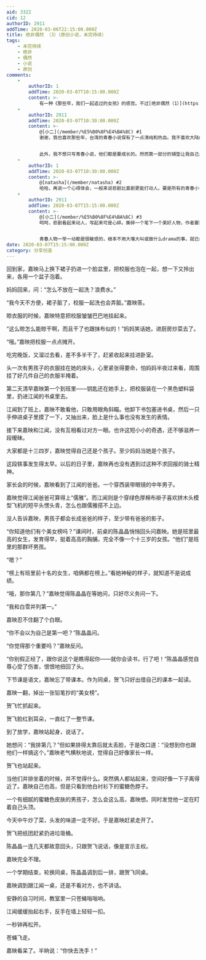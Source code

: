 ```yaml
---
aid: 3322
cid: 12
authorID: 2911
addTime: 2020-03-06T22:15:00.000Z
title: 绝非偶然 （3）（原创小说，未完待续）
tags:
    - 未完待续
    - 绝非
    - 偶然
    - 小说
    - 原创
comments:
    -
        authorID: 1
        addTime: 2020-03-07T10:15:00.000Z
        content: >-
            有一种《那些年，我们一起追过的女孩》的感觉。不过[绝非偶然（1）](https://2049bbs.xyz/t/3194)又做了更多铺垫，很期待接下来的故事走向。
    -
        authorID: 2911
        addTime: 2020-03-07T10:30:00.000Z
        content: >-
            @[小二](/member/%E5%B0%8F%E4%BA%8C) #1
            谢谢，我也喜欢那些年，台湾的青春小说保有了一点清纯和热血。我不喜欢大陆的青春小说，白瞎了好年华。


            此外，我不想只写青春小说，他们都是要成长的。然而第一部分的铺垫让我自己是觉得有点心痛的，美好的年轻人在长大之后，不可避免地面临社会观念的桎梏和束缚……
    -
        authorID: 1
        addTime: 2020-03-07T10:30:00.000Z
        content: >-
            @[natasha](/member/natasha) #2
            哈哈，再说一个心得体会，一般来说悲剧比喜剧更能打动人。要是所有的青春小说都有童话般的结局，那么青春也就不那么可贵了。长大之后的交往总是掺杂了太多的东西，而青春时代，一个不经意间的挥手可能就能让你念念不忘……
    -
        authorID: 2911
        addTime: 2020-03-07T15:15:00.000Z
        content: >-
            @[小二](/member/%E5%B0%8F%E4%BA%8C) #3
            呵呵，悲剧看起来动人，写起来可是心碎。撕碎一个笔下一个美好人物，作者要犯心绞痛的。


            青春人物一举一动都是很敏感的，根本不用大嚷大叫或做什么drama的事，就已经传达了微妙的情感。所以，大陆青春小说和电影中动不动就很夸张的情节，我表示不服。。。。。。
date: 2020-03-07T15:15:00.000Z
category: 分享创造
---
```


回到家，嘉映马上换下裙子扔进一个脸盆里，把校服也泡在一起，想一下又拎出来，各用一个盆子泡着。

妈妈回来，问：“怎么不放在一起洗？浪费水。”

“我今天不方便，裙子脏了，校服一起洗也会弄脏。”嘉映答。

晾衣服的时候，嘉映特意把校服皱皱巴巴地挂起来。

“这么晾怎么能晾干啊，而且干了也跟抹布似的！”妈妈笑话她，进厨房炒菜去了。

“哦。”嘉映把校服一点点摊开。

吃完晚饭，又溜过去看，差不多半干了，赶紧收起来挂进卧室。

头一次有男孩子的衣服挂在她的床头，心里紧张得要命，怕妈妈半夜过来看，周围挂了好几件自己的衣服半掩着。

第二天清早嘉映第一个到班里——钥匙还在她手上，把校服装在一个黑色塑料袋里，扔进江闻的书桌里去。

江闻到了班上，嘉映不敢看他，只敢用眼角斜瞄。他卸下书包塞进书桌，然后一只手伸进桌子里摸了一下，又抽出来，脸上是什么事也没有发生的表情。

接下来嘉映和江闻，没有互相看过对方一眼。也许这短小小的奇遇，还不够滋养一段暧昧。

大家都是十三四岁，嘉映觉得自己还是个孩子。至少妈妈当她是个孩子。

这段轶事发生得太早。以后的日子里，嘉映再也没有遇到过这种不求回报的骑士精神。

家长会的时候，嘉映看到了江闻的爸爸。一个穿西装带眼镜的中年男子。

嘉映觉得江闻爸爸可算得上“儒雅”。而江闻则是个穿绿色厚棉布褂子喜欢拼木头模型飞机的短平头愣头青，怎么也跟儒雅搭不上边。

没人告诉嘉映，男孩子都会长成爸爸的样子，至少带有爸爸的影子。

“你知道他们有个美女榜吗？”课间时，前桌的陈晶晶悄悄回头问嘉映。她是班里最高的女生，发育得早，挺着高高的胸脯，完全不像一个十三岁的女孩。“他们”是班里的那群坏男孩。

“嗯？”

“榜上有班里前十名的女生，咱俩都在榜上。”看她神秘的样子，就知道不是说成绩。

“哦，那你第几？”嘉映觉得陈晶晶在等她问，只好尽义务问一下。

“我和白雪并列第一。”

嘉映忍不住翻了个白眼。

“你不会以为自己是第一吧？”陈晶晶问。

“你觉得那个重要吗？”嘉映反问。

“你别假正经了，跟你说这个是瞧得起你——就你会读书，行了吧！”陈晶晶感觉自尊心受了伤害，恨恨地扭回了头。

下节课是语文，嘉映忘了带课本。作为同桌，贺飞只好出借自己的课本一起读。

嘉映一翻，掉出一张铅笔抄的“美女榜”。

贺飞忙抓起来。

贺飞脸红到耳朵，一直红了一整节课。

到了放学，嘉映站起身，说话了。

她想问：“我排第几？”但如果排得太靠后就太丢脸，于是改口道：“没想到你也跟他们一样搞这个。”嘉映老气横秋地说，觉得自己好像家长一样。

贺飞也站起来。

当他们并排坐着的时候，并不觉得什么。突然俩人都站起来，空间好像一下子离得近了。嘉映自己也高，但是只看到他白衬衫下的蜜糖色脖子。

一个有细腻的蜜糖色皮肤的男孩子，怎么会这么高，嘉映想。同时发觉他一定在盯着自己头顶。

今天中午炒了菜，头发的味道一定不好。于是嘉映赶紧走开了。

贺飞把纸团赶紧扔进垃圾桶。

陈晶晶一连几天都故意回头，只跟贺飞说话，像是宣示主权。

嘉映完全不理。

一个学期结束，轮换同桌，陈晶晶调到后一排，跟贺飞同桌。

嘉映调到跟江闻一桌，还是不看对方，也不讲话。

安静的自习时间，教室里一只苍蝇嗡嗡响。

江闻缓缓抬起右手，反手在墙上轻轻一扣。

一秒钟再松开。

苍蝇飞走。

嘉映看呆了。半晌说：“你快去洗手！”
